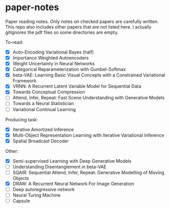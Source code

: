 # paper-notes
Paper reading notes. Only notes on checked papers are carefully written. This repo also includes other papers that are not listed here. I actually gitignores the pdf files so some directories are empty. 

To-read:

- [x] Auto-Encoding Variational Bayes (half)
- [x] Importance Weighted Autoencoders 
- [x] Weight Uncertainty in Neural Networks
- [x] Categorical Reparameterization with Gumbel-Softmax
- [x] beta-VAE: Learning Basic Visual Concepts with a Constrained Variational Framework
- [x] VRNN: A Recurrent Latent Variable Model for Sequential Data
- [x] Towards Conceptual Compression
- [ ] Attend, Infer, Repeat: Fast Scene Understanding with Generative Models
- [ ] Towards a Neural Statistician
- [ ] Variational Continual Learning

Producing task:

- [x] Iterative Amortized Inference
- [x] Multi-Object Representation Learning with Iterative Variational Inference
- [x] Spatial Broadcast Decoder

Other:

- [x] Semi-supervised Learning with Deep Generative Models
- [ ] Understanding Disentanglement in beta-VAE
- [ ] SQAIR: Sequential Attend, Infer, Repeat: Generative Modelling of Moving Objects
- [x] DRAW: A Recurrent Neural Network For Image Generation
- [ ] Deep autoregressive network
- [ ] Neural Turing Machine
- [ ] Capsule
